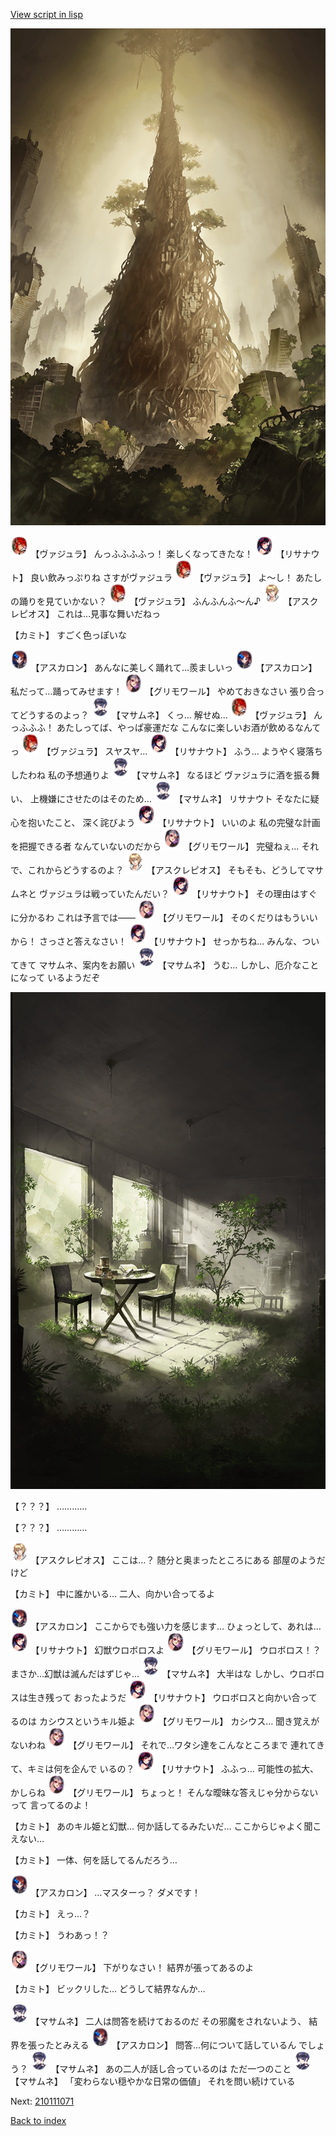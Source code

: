 [View script in lisp](../scripts/210111060.txt)

![in_underground_world.png](../images/backgrounds/in_underground_world.png)

<img src="../images/units/3500511.png" alt="3500511.png" height="34"/>
【ヴァジュラ】
んっふふふふっ！
楽しくなってきたな！

<img src="../images/units/3203011.png" alt="3203011.png" height="34"/>
【リサナウト】
良い飲みっぷりね
さすがヴァジュラ

<img src="../images/units/3500511.png" alt="3500511.png" height="34"/>
【ヴァジュラ】
よ～し！
あたしの踊りを見ていかない？

<img src="../images/units/3500511.png" alt="3500511.png" height="34"/>
【ヴァジュラ】
ふんふんふ～ん♪

<img src="../images/units/1600111.png" alt="1600111.png" height="34"/>
【アスクレピオス】
これは…見事な舞いだねっ

【カミト】
すごく色っぽいな

<img src="../images/units/5102311.png" alt="5102311.png" height="34"/>
【アスカロン】
あんなに美しく踊れて…羨ましいっ

<img src="../images/units/5102311.png" alt="5102311.png" height="34"/>
【アスカロン】
私だって…踊ってみせます！

<img src="../images/units/5501711.png" alt="5501711.png" height="34"/>
【グリモワール】
やめておきなさい
張り合ってどうするのよっ？

<img src="../images/units/3100111.png" alt="3100111.png" height="34"/>
【マサムネ】
くっ…
解せぬ…

<img src="../images/units/3500511.png" alt="3500511.png" height="34"/>
【ヴァジュラ】
んっふふふ！
あたしってば、やっぱ豪運だな
こんなに楽しいお酒が飲めるなんてっ

<img src="../images/units/3500511.png" alt="3500511.png" height="34"/>
【ヴァジュラ】
スヤスヤ…

<img src="../images/units/3203011.png" alt="3203011.png" height="34"/>
【リサナウト】
ふう…
ようやく寝落ちしたわね
私の予想通りよ

<img src="../images/units/3100111.png" alt="3100111.png" height="34"/>
【マサムネ】
なるほど
ヴァジュラに酒を振る舞い、
上機嫌にさせたのはそのため…

<img src="../images/units/3100111.png" alt="3100111.png" height="34"/>
【マサムネ】
リサナウト
そなたに疑心を抱いたこと、
深く詫びよう

<img src="../images/units/3203011.png" alt="3203011.png" height="34"/>
【リサナウト】
いいのよ
私の完璧な計画を把握できる者
なんていないのだから

<img src="../images/units/5501711.png" alt="5501711.png" height="34"/>
【グリモワール】
完璧ねぇ…
それで、これからどうするのよ？

<img src="../images/units/1600111.png" alt="1600111.png" height="34"/>
【アスクレピオス】
そもそも、どうしてマサムネと
ヴァジュラは戦っていたんだい？

<img src="../images/units/3203011.png" alt="3203011.png" height="34"/>
【リサナウト】
その理由はすぐに分かるわ
これは予言では――

<img src="../images/units/5501711.png" alt="5501711.png" height="34"/>
【グリモワール】
そのくだりはもういいから！
さっさと答えなさい！

<img src="../images/units/3203011.png" alt="3203011.png" height="34"/>
【リサナウト】
せっかちね…
みんな、ついてきて
マサムネ、案内をお願い

<img src="../images/units/3100111.png" alt="3100111.png" height="34"/>
【マサムネ】
うむ…
しかし、厄介なことになって
いるようだぞ

![in_underground_world_room.png](../images/backgrounds/in_underground_world_room.png)

【？？？】
…………

【？？？】
…………

<img src="../images/units/1600111.png" alt="1600111.png" height="34"/>
【アスクレピオス】
ここは…？
随分と奥まったところにある
部屋のようだけど

【カミト】
中に誰かいる…
二人、向かい合ってるよ

<img src="../images/units/5102311.png" alt="5102311.png" height="34"/>
【アスカロン】
ここからでも強い力を感じます…
ひょっとして、あれは…

<img src="../images/units/3203011.png" alt="3203011.png" height="34"/>
【リサナウト】
幻獣ウロボロスよ

<img src="../images/units/5501711.png" alt="5501711.png" height="34"/>
【グリモワール】
ウロボロス！？
まさか…幻獣は滅んだはずじゃ…

<img src="../images/units/3100111.png" alt="3100111.png" height="34"/>
【マサムネ】
大半はな
しかし、ウロボロスは生き残って
おったようだ

<img src="../images/units/3203011.png" alt="3203011.png" height="34"/>
【リサナウト】
ウロボロスと向かい合ってるのは
カシウスというキル姫よ

<img src="../images/units/5501711.png" alt="5501711.png" height="34"/>
【グリモワール】
カシウス…
聞き覚えがないわね

<img src="../images/units/5501711.png" alt="5501711.png" height="34"/>
【グリモワール】
それで…ワタシ達をこんなところまで
連れてきて、キミは何を企んで
いるの？

<img src="../images/units/3203011.png" alt="3203011.png" height="34"/>
【リサナウト】
ふふっ…
可能性の拡大、かしらね

<img src="../images/units/5501711.png" alt="5501711.png" height="34"/>
【グリモワール】
ちょっと！
そんな曖昧な答えじゃ分からないって
言ってるのよ！

【カミト】
あのキル姫と幻獣…
何か話してるみたいだ…
ここからじゃよく聞こえない…

【カミト】
一体、何を話してるんだろう…

<img src="../images/units/5102311.png" alt="5102311.png" height="34"/>
【アスカロン】
…マスターっ？
ダメです！

【カミト】
えっ…？

【カミト】
うわあっ！？

<img src="../images/units/5501711.png" alt="5501711.png" height="34"/>
【グリモワール】
下がりなさい！
結界が張ってあるのよ

【カミト】
ビックリした…
どうして結界なんか…

<img src="../images/units/3100111.png" alt="3100111.png" height="34"/>
【マサムネ】
二人は問答を続けておるのだ
その邪魔をされないよう、
結界を張ったとみえる

<img src="../images/units/5102311.png" alt="5102311.png" height="34"/>
【アスカロン】
問答…何について話しているん
でしょう？

<img src="../images/units/3100111.png" alt="3100111.png" height="34"/>
【マサムネ】
あの二人が話し合っているのは
ただ一つのこと

<img src="../images/units/3100111.png" alt="3100111.png" height="34"/>
【マサムネ】
「変わらない穏やかな日常の価値」
それを問い続けている

Next: [210111071](210111071.md)

[Back to index](index.md)
